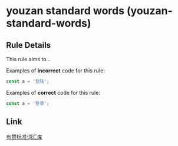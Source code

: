 # youzan standard words (youzan-standard-words)

## Rule Details

This rule aims to...

Examples of **incorrect** code for this rule:

```js
const a = '登陆';
```

Examples of **correct** code for this rule:

```js
const a = '登录';
```

## Link

[有赞标准词汇库](https://design.youzan.com/strategy/standard-library.html)
